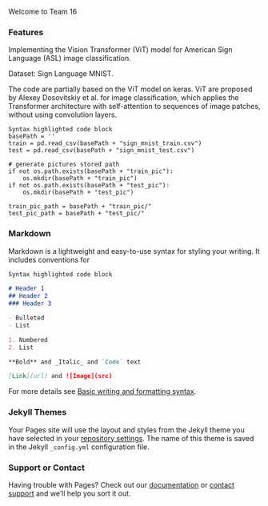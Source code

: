 Welcome to Team 16 
### Features
Implementing the Vision Transformer (ViT) model for American Sign Language (ASL) image classification.

Dataset: Sign Language MNIST.

The code are partially based on the ViT model on keras. ViT are proposed by Alexey Dosovitskiy et al. for image classification, which applies the Transformer architecture with self-attention to sequences of image patches, without using convolution layers.

```training
Syntax highlighted code block
basePath = ''
train = pd.read_csv(basePath + "sign_mnist_train.csv")
test = pd.read_csv(basePath + "sign_mnist_test.csv")

# generate pictures stored path
if not os.path.exists(basePath + "train_pic"):
    os.mkdir(basePath + "train_pic")
if not os.path.exists(basePath + "test_pic"):
    os.mkdir(basePath + "test_pic")

train_pic_path = basePath + "train_pic/"
test_pic_path = basePath + "test_pic/"
```
### Markdown

Markdown is a lightweight and easy-to-use syntax for styling your writing. It includes conventions for

```markdown
Syntax highlighted code block

# Header 1
## Header 2
### Header 3

- Bulleted
- List

1. Numbered
2. List

**Bold** and _Italic_ and `Code` text

[Link](url) and ![Image](src)
```

For more details see [Basic writing and formatting syntax](https://docs.github.com/en/github/writing-on-github/getting-started-with-writing-and-formatting-on-github/basic-writing-and-formatting-syntax).

### Jekyll Themes

Your Pages site will use the layout and styles from the Jekyll theme you have selected in your [repository settings](https://github.com/giannog/team16/settings/pages). The name of this theme is saved in the Jekyll `_config.yml` configuration file.

### Support or Contact

Having trouble with Pages? Check out our [documentation](https://docs.github.com/categories/github-pages-basics/) or [contact support](https://support.github.com/contact) and we’ll help you sort it out.
